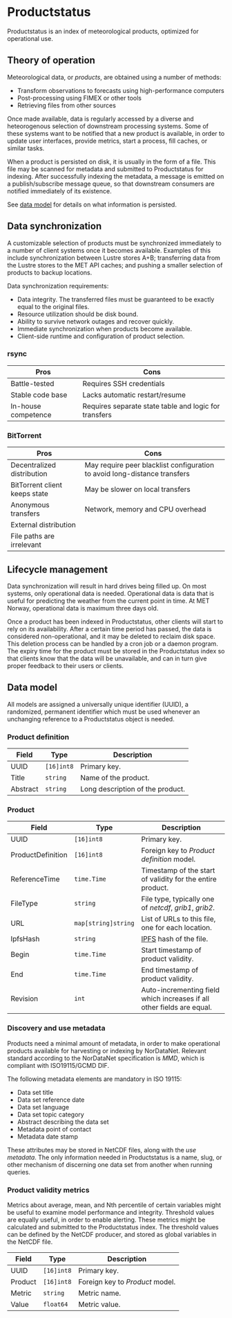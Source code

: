 # Productstatus

Productstatus is an index of meteorological products, optimized for operational use.

## Theory of operation

Meteorological data, or _products_, are obtained using a number of methods:

* Transform observations to forecasts using high-performance computers
* Post-processing using FIMEX or other tools
* Retrieving files from other sources

Once made available, data is regularly accessed by a diverse and heteorogenous
selection of downstream processing systems. Some of these systems want to be
notified that a new product is available, in order to update user interfaces,
provide metrics, start a process, fill caches, or similar tasks.

When a product is persisted on disk, it is usually in the form of a file. This
file may be scanned for metadata and submitted to Productstatus for indexing.
After successfully indexing the metadata, a message is emitted on a
publish/subscribe message queue, so that downstream consumers are notified
immediately of its existence.

See [data model](#data-model) for details on what information is persisted.

## Data synchronization

A customizable selection of products must be synchronized immediately to a
number of client systems once it becomes available. Examples of this include
synchronization between Lustre stores A+B; transferring data from the Lustre
stores to the MET API caches; and pushing a smaller selection of products to
backup locations.

Data synchronization requirements:

* Data integrity. The transferred files must be guaranteed to be exactly equal
  to the original files.
* Resource utilization should be disk bound.
* Ability to survive network outages and recover quickly.
* Immediate synchronization when products become available.
* Client-side runtime and configuration of product selection.

### rsync

| Pros | Cons |
| ---- | ---- |
| Battle-tested | Requires SSH credentials |
| Stable code base | Lacks automatic restart/resume |
| In-house competence | Requires separate state table and logic for transfers |

### BitTorrent

| Pros | Cons |
| ---- | ---- |
| Decentralized distribution | May require peer blacklist configuration to avoid long-distance transfers |
| BitTorrent client keeps state | May be slower on local transfers |
| Anonymous transfers | Network, memory and CPU overhead |
| External distribution | |
| File paths are irrelevant | |

## Lifecycle management

Data synchronization will result in hard drives being filled up. On most
systems, only operational data is needed. Operational data is data that is
useful for predicting the weather from the current point in time. At MET
Norway, operational data is maximum three days old.

Once a product has been indexed in Productstatus, other clients will start to
rely on its availability. After a certain time period has passed, the data is
considered non-operational, and it may be deleted to reclaim disk space. This
deletion process can be handled by a cron job or a daemon program. The expiry
time for the product must be stored in the Productstatus index so that clients
know that the data will be unavailable, and can in turn give proper feedback to
their users or clients.

## Data model

All models are assigned a universally unique identifier (UUID), a randomized,
permanent identifier which must be used whenever an unchanging reference to a
Productstatus object is needed.

### Product definition

| Field | Type | Description |
| ----- | ---- | ----------- |
| UUID  | `[16]int8` | Primary key. |
| Title | `string` | Name of the product. |
| Abstract | `string` | Long description of the product. |

### Product

| Field | Type | Description |
| ----- | ---- | ----------- |
| UUID  | `[16]int8` | Primary key. |
| ProductDefinition  | `[16]int8` | Foreign key to _Product definition_ model. |
| ReferenceTime | `time.Time` | Timestamp of the start of validity for the entire product. |
| FileType | `string` | File type, typically one of _netcdf_, _grib1_, _grib2_. |
| URL | `map[string]string` | List of URLs to this file, one for each location. |
| IpfsHash | `string` | [IPFS](https://ipfs.io/) hash of the file. |
| Begin | `time.Time` | Start timestamp of product validity. |
| End | `time.Time` | End timestamp of product validity. |
| Revision | `int` | Auto-incrementing field which increases if all other fields are equal. |

### Discovery and use metadata

Products need a minimal amount of metadata, in order to make operational
products available for harvesting or indexing by NorDataNet. Relevant standard
according to the NorDataNet specification is _MMD_, which is compliant with
ISO19115/GCMD DIF.

The following metadata elements are mandatory in ISO 19115:

* Data set title
* Data set reference date
* Data set language
* Data set topic category
* Abstract describing the data set
* Metadata point of contact
* Metadata date stamp

These attributes may be stored in NetCDF files, along with the _use metadata_.
The only information needed in Productstatus is a name, slug, or other
mechanism of discerning one data set from another when running queries.

### Product validity metrics

Metrics about average, mean, and Nth percentile of certain variables might be
useful to examine model performance and integrity. Threshold values are equally
useful, in order to enable alerting. These metrics might be calculated and
submitted to the Productstatus index. The threshold values can be defined by
the NetCDF producer, and stored as global variables in the NetCDF file.

| Field | Type | Description |
| ----- | ---- | ----------- |
| UUID  | `[16]int8` | Primary key. |
| Product | `[16]int8` | Foreign key to _Product_ model. |
| Metric | `string` | Metric name. |
| Value | `float64` | Metric value. |
